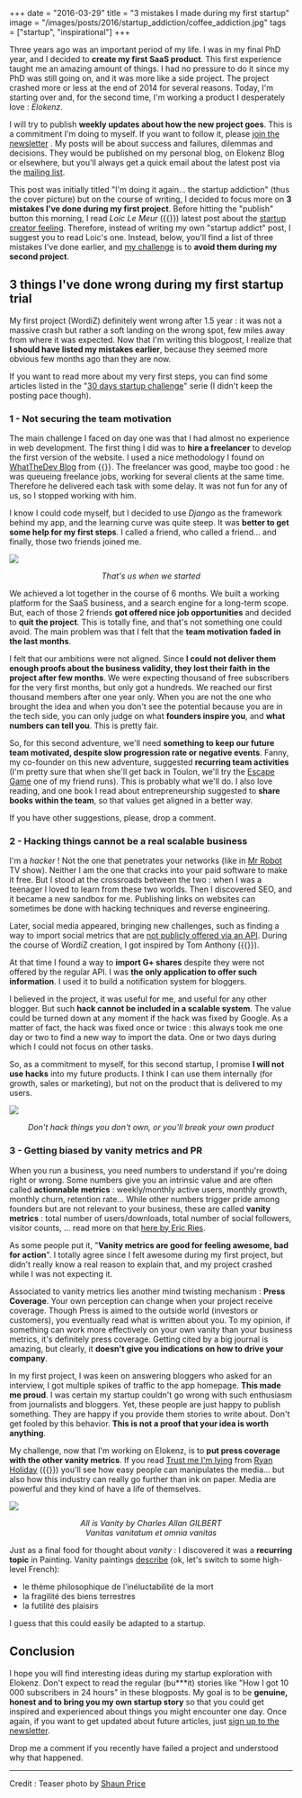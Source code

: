 +++
date = "2016-03-29"
title = "3 mistakes I made during my first startup"
image = "/images/posts/2016/startup_addiction/coffee_addiction.jpg"
tags = ["startup", "inspirational"]
+++

Three years ago was an important period of my life. I was in my final PhD year, and I decided to **create my first SaaS product**. This first experience taught me an amazing amount of things. I had no pressure to do it since my PhD was still going on, and it was more like a side project. The project crashed more or less at the end of 2014 for several reasons. Today, I'm starting over and, for the second time, I'm working a product I desperately love : *Elokenz*.

I will try to publish **weekly updates about how the new project goes**. This is a commitment I'm doing to myself. If you want to follow it, please [join the newsletter]({{<newsletter>}})  . My posts will be about success and failures, dilemmas and decisions. They would be published on my personal blog, on Elokenz Blog or elsewhere, but you'll always get a quick email about the latest post via the [mailing list]({{<newsletter>}}).  

This post was initially titled "I'm doing it again... the startup addiction" (thus the cover picture) but on the course of writing, I decided to focus more on **3 mistakes I've done during my first project**. Before hitting the "publish" button this morning, I read *Loic Le Meur* ({{<twitto loic>}}) latest post about the [startup creator feeling](https://www.linkedin.com/pulse/i-create-therefore-am-loic-le-meur). Therefore, instead of writing my own "startup addict" post, I suggest you to read Loic's one. Instead, below, you'll find a list of three mistakes I've done earlier, and [my challenge](/2016/turning-problems-into-challenges/) is to **avoid them during my second project**.


## 3 things I've done wrong during my first startup trial


My first project (WordiZ) definitely went wrong after 1.5 year : it was not a massive crash but rather a soft landing on the wrong spot, few miles away from where it was expected. Now that I'm writing this blogpost, I realize that **I should have listed my mistakes earlier**, because they seemed more obvious few months ago than they are now.

If you want to read more about my very first steps, you can find some articles listed in the "[30 days startup challenge](/tags/30-days-challenge/)" serie (I didn't keep the posting pace though). 

### 1 - Not securing the team motivation

The main challenge I faced on day one was that I had almost no experience in web development. The first thing I did was to **hire a freelancer** to develop the first version of the website. I used a nice methodology I found on [WhatTheDev Blog](http://whatthedev.com/hiring-a-freelance-programmer-on-odesk/) from {{<twitto JohnKDeVries>}}. The freelancer was good, maybe too good : he was queueing freelance jobs, working for several clients at the same time. Therefore he delivered each task with some delay. It was not fun for any of us, so I stopped working with him.

I know I could code myself, but I decided to use *Django* as the framework behind my app, and the learning curve was quite steep. It was **better to get some help for my first steps**. I called a friend, who called a friend... and finally, those two friends joined me.

<img src="/images/posts/2016/startup_addiction/three_friends.jpg"><center><i>That's us when we started</i></center>

We achieved a lot together in the course of 6 months. We built a working platform for the SaaS business, and a search engine for a long-term scope. But, each of those 2 friends **got offered nice job opportunities** and decided to **quit the project**. This is totally fine, and that's not something one could avoid. The main problem was that I felt that the **team motivation faded in the last months**. 

I felt that our ambitions were not aligned. Since **I could not deliver them enough proofs about the business validity, they lost their faith in the project after few months**. We were expecting thousand of free subscribers for the very first months, but only got a hundreds. We reached our first thousand members after one year only. When you are not the one who brought the idea and when you don't see the potential because you are in the tech side, you can only judge on what **founders inspire you**, and **what numbers can tell you**. This is pretty fair.


So, for this second adventure, we'll need **something to keep our future team motivated, despite slow progression rate or negative events**. Fanny, my co-founder on this new adventure, suggested **recurring team activities** (I'm pretty sure that when she'll get back in Toulon, we'll try the [Escape Game](https://www.adventurerooms-provence.com/en) one of my friend runs). This is probably what we'll do. I also love reading, and one book I read about entrepreneurship suggested to **share books within the team**, so that values get aligned in a better way. 

If you have other suggestions, please, drop a comment.


### 2 - Hacking things cannot be a real scalable business


I'm a *hacker* ! Not the one that penetrates your networks (like in [Mr Robot](http://www.usanetwork.com/mrrobot) TV show). Neither I am the one that cracks into your paid software to make it free. But I stood at the crossroads between the two : when I was a teenager I loved to learn from these two worlds. Then I discovered SEO, and it became a new sandbox for me. Publishing links on websites can sometimes be done with hacking techniques and reverse engineering. 

Later, social media appeared, bringing new challenges, such as finding a way to import social metrics that are [not publicly offered via an API](http://www.tomanthony.co.uk/blog/google_plus_one_button_seo_count_api/). During the course of WordiZ creation, I got inspired by Tom Anthony ({{<twitto tomanthonyseo>}}). 

At that time I found a way to **import G+ shares** despite they were not offered by the regular API. I was **the only application to offer such information**. I used it to build a notification system for bloggers. 

I believed in the project, it was useful for me, and useful for any other blogger. But such **hack cannot be included in a scalable system**. The value could be turned down at any moment if the hack was fixed by Google. As a matter of fact, the hack was fixed once or twice : this always took me one day or two to find a new way to import the data. One or two days during which I could not focus on other tasks.

So, as a commitment to myself, for this second startup, I promise **I will not use hacks** into my future products. I think I can use them internally (for growth, sales or marketing), but not on the product that is delivered to my users.

<img src="/images/posts/2016/startup_addiction/mechanics-clock.jpg"><center><i>Don't hack things you don't own, or you'll break your own product</i></center>

### 3 - Getting biased by vanity metrics and PR
When you run a business, you need numbers to understand if you're doing right or wrong. Some numbers give you an intrinsic value and are often called **actionnable metrics** : weekly/monthly active users, monthly growth, monthly churn, retention rate... While other numbers trigger pride among founders but are not relevant to your business, these are called **vanity metrics** : total number of users/downloads, total number of social followers, visitor counts, ... read more on that [here by Eric Ries](http://fourhourworkweek.com/2009/05/19/vanity-metrics-vs-actionable-metrics/).

As some people put it, "**Vanity metrics are good for feeling awesome, bad for action**". I totally agree since I felt awesome during my first project, but didn't really know a real reason to explain that, and my project crashed while I was not expecting it.

Associated to vanity metrics lies another mind twisting mechanism : **Press Coverage**. Your own perception can change when your project receive coverage. Though Press is aimed to the outside world (investors or customers), you eventually read what is written about you. To my opinion, if something can work more effectively on your own vanity than your business metrics, it's definitely press coverage. Getting cited by a big journal is amazing, but clearly, it **doesn't give you indications on how to drive your company**.

In my first project, I was keen on answering bloggers who asked for an interview, I got multiple spikes of traffic to the app homepage. **This made me proud**. I was certain my startup couldn't go wrong with such enthusiasm from journalists and bloggers. Yet, these people are just happy to publish something. They are happy if you provide them stories to write about. Don't get fooled by this behavior. **This is not a proof that your idea is worth anything**.  

My challenge, now that I'm working on Elokenz, is to **put press coverage with the other vanity metrics**. If you read [Trust me I'm lying](http://www.amazon.com/Trust-Me-Lying-Confessions-Manipulator/dp/1591846285) from [Ryan Holiday](http://ryanholiday.net/) ({{<twitto ryanholiday>}}) you'll see how easy people can manipulates the media... but also how this industry can really go further than ink on paper. Media are powerful and they kind of have a life of themselves.

<img src="/images/posts/2016/startup_addiction/vanite01.jpg"><center><i>All is Vanity by Charles Allan GILBERT<br />
Vanitas vanitatum et omnia vanitas</i></center>


Just as a final food for thought about *vanity* : I discovered it was a **recurring topic** in Painting. Vanity paintings [describe](http://web.ac-corse.fr/clg_cervione/Les-vanites-en-peinture_a73.html) (ok, let's switch to some high-level French):

* le thème philosophique de l’inéluctabilité de la mort
* la fragilité des biens terrestres
* la futilité des plaisirs

I guess that this could easily be adapted to a startup.


## Conclusion

I hope you will find interesting ideas during my startup exploration with Elokenz. Don't expect to read the regular (bu***it) stories like "How I got 10 000 subscribers in 24 hours" in these blogposts. My goal is to be <b>genuine, honest and to bring you my own startup story</b> so that you could get inspired and experienced about things you might encounter one day. Once again, if you want to get updated about future articles, just [sign up to the newsletter]({{<newsletter>}}).

Drop me a comment if you recently have failed a project and understood why that happened.


---

Credit : Teaser photo by [Shaun Price](https://marketplace.500px.com/ShaunPrice)
